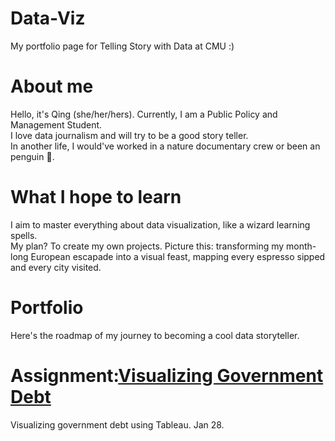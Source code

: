 # Data-Viz

My portfolio page for Telling Story with Data at CMU :)

# About me

Hello, it's Qing (she/her/hers). Currently, I am a Public Policy and Management Student.  
I love data journalism and will try to be a good story teller.  
In another life, I would've worked in a nature documentary crew or been an penguin 🐧.  

# What I hope to learn

I aim to master everything about data visualization, like a wizard learning spells.   
My plan? To create my own projects. Picture this: transforming my month-long European escapade into a visual feast, mapping every espresso sipped and every city visited. 

# Portfolio

Here's the roadmap of my journey to becoming a cool data storyteller. 

# Assignment:[Visualizing Government Debt](/visualizing-government-debt.md)

Visualizing government debt using Tableau. Jan 28.




